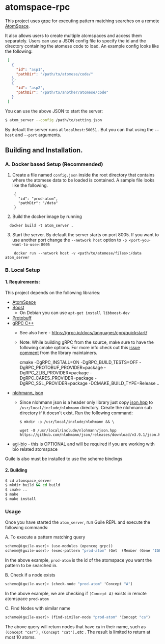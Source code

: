 # atomspace-rpc

This project uses [grpc](https://grpc.io) for executing pattern matching searches on a remote [AtomSpace](https://github.com/opencog). 

It also allows users to create multiple atomspaces and access them separately. Users can use a JSON config file to specify the id and the directory containing the atomese code to load. An example config looks like the following:

```json
 [
   {
     "id": "asp1",
     "pathDir": "/path/to/atomese/code/"
   },
   {
     "id": "asp2",
     "pathDir": "/path/to/another/atomese/code"
   }   
 ]
```

You can use the above JSON to start the server:

```bash
$ atom_server --config /path/to/setting.json
```

By default the server runs at `localhost:50051` . But you can that using the `--host` and `--port` arguments.

## Building and Installation.

### A. Docker based Setup (Recommended) 


1. Create a file named `config.json` inside the root directory that contains where the atomese data to be loaded is contained. A sample file looks like the following.

```
    {
      "id": "prod-atom",
      "pathDir": "/data"
    }
```
2. Build the docker image by running

```
  docker build -t atom_server .
```

3. Start the server. By default the server starts on port 8005. If you want to use another port change the `--network host` option to `-p <port-you-want-to-use>:8005`

```
    docker run --network host -v <path/to/atomese/files>:/data atom_server
```
### B. Local Setup

#### 1. Requirements:

This project depends on the following libraries:
 - [AtomSpace](https://github.com/opencog/atomspace)
 - [Boost](https://www.boost.org/)
   * On Debian you can use  `apt-get install libboost-dev`
 - [Protobuff](https://github.com/protocolbuffers/protobuf)
 - [gRPC C++](https://github.com/grpc/grpc/tree/master/src/cpp)
    * See also here - https://grpc.io/docs/languages/cpp/quickstart/
    * Note: While building gRPC from the source, make sure to have the following cmake options. For more info check out this [issue comment](https://github.com/grpc/grpc/issues/13841#issuecomment-355510534) from the library maintainers.
        

        cmake -DgRPC_INSTALL=ON -DgRPC_BUILD_TESTS=OFF -DgRPC_PROTOBUF_PROVIDER=package -DgRPC_ZLIB_PROVIDER=package -DgRPC_CARES_PROVIDER=package -DgRPC_SSL_PROVIDER=package -DCMAKE_BUILD_TYPE=Release ..
 - [nlohmann_json](https://github.com/nlohmann/json)
    * Since nlohmann json is a header only library just copy [json.hpp](https://github.com/nlohmann/json/releases/download/v3.9.1/json.hpp) to `/usr/local/include/nlohmann` directory. Create the nlohmann sub directory if it doesn't exist. Run the following command:
    
        ```
      $ mkdir -p /usr/local/include/nlohmann && \
        
        wget -O /usr/local/include/nlohmann/json.hpp https://github.com/nlohmann/json/releases/download/v3.9.1/json.hpp
      ```
 - [agi-bio](https://github.com/opencog/agi-bio) - this is OPTIONAL and will be required if you are working with
       bio related atomspace
 
Guile is also must be installed to use the scheme bindings
      
#### 2. Building

```bash
$ cd atomspace_server
$ mkdir build && cd build
$ cmake ..
$ make 
$ make install
```

### Usage

Once you have started the `atom_server`, run Guile REPL and execute the following commands:

A. To execute a pattern matching query

```scheme
scheme@(guile-user)> (use-modules (opencog grpc))
scheme@(guile-user)> (exec-pattern "prod-atom" (Get  (Member (Gene "IGF1") (Variable "$pway"))))
```

In the above example, `prod-atom` is the id of the atomspace you want the pattern to be searched in.

B. Check if a node exists
```scheme
scheme@(guile-user)> (check-node "prod-atom" 'Concept "A")
```

In the above example, we are checking if `(Concept A)` exists in remote atomspace `prod-atom`

C. Find Nodes with similar name
```scheme
scheme@(guile-user)> (find-similar-node "prod-atom" 'Concept "ca")
```

The above query will return nodes that have `ca` in their name, such as `(Concept "car")` , `(Concept "cat")`..etc
. The result is limited to return at most 10 atoms.
